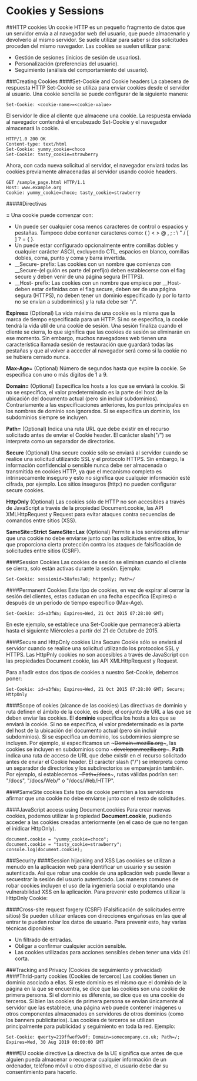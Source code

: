# Cookies y Sessions

##HTTP cookies
Un cookie HTTP es un pequeño fragmento de datos que un servidor envía a al navegador web del usuario, que puede almacenarlo y devolverlo al mismo servidor. Se suele utilizar para saber si dos solicitudes proceden del mismo navegador.
Las cookies se suelen utilizar para:
* Gestión de sesiones (inicios de sesión de usuarios).
* Personalización (preferencias del usuario).
* Seguimiento (análisis del comportamiento del usuario).

###Creating Cookies
####Set-Cookie and Cookie headers
La cabecera de respuesta HTTP Set-Cookie se utiliza para enviar cookies desde el servidor al usuario. Una cookie sencilla se puede configurar de la siguiente manera:

~~~
Set-Cookie: <cookie-name>=<cookie-value>
~~~

El servidor le dice al cliente que almacene una cookie. La respuesta enviada al navegador contendrá el encabezado Set-Cookie y el navegador almacenará la cookie.

~~~
HTTP/1.0 200 OK
Content-type: text/html
Set-Cookie: yummy_cookie=choco
Set-Cookie: tasty_cookie=strawberry
~~~

Ahora, con cada nueva solicitud al servidor, el navegador enviará todas las cookies previamente almacenadas al servidor usando cookie headers.

~~~
GET /sample_page.html HTTP/1.1
Host: www.example.org
Cookie: yummy_cookie=choco; tasty_cookie=strawberry
~~~

#####Directivas

**<cookie-name>=<cookie-value>**
Una cookie puede comenzar con:
* Un <cookie-name> puede ser cualquier cosa menos caracteres de control o espacios y pestañas. Tampoco debe contener caracteres como: ( ) < > @ , ; : \ " /  [ ] ? = { }.
* Un <cookie-value> puede estar configurado opcionalmente entre comillas dobles y cualquier carácter ASCII, excluyendo CTL, espacios en blanco, comillas dobles, coma, punto y coma y barra invertida.
* __Secure- prefix: Las cookies con un nombre que comienza con __Secure-(el guión es parte del prefijo) deben establecerse con el flag secure y deben venir de una página segura (HTTPS).
* __Host- prefix: Las cookies con un nombre que empiece por __Host- deben estar definidas con el flag secure, deben ser de una página segura (HTTPS), no deben tener un dominio especificado (y por lo tanto no se envían a subdominios) y la ruta debe ser "/".

**Expires=<date>** (Optional)
La vida máxima de una cookie es la misma que la marca de tiempo especificada para un HTTP. Si no se especifica, la cookie tendrá la vida útil de una cookie de sesión. Una sesión finaliza cuando el cliente se cierra, lo que significa que las cookies de sesión se eliminarán en ese momento. Sin embargo, muchos navegadores web tienen una característica llamada sesión de restauración que guardará todas las pestañas y que al volver a acceder al navegador será como si la cookie no se hubiera cerrado nunca.

**Max-Age=<non-zero-digit>** (Optional)
Número de segundos hasta que expire la cookie. Se especifica con uno o más dígitos de 1 a 9. 

**Domain=<domain-value>** (Optional)
Especifica los hosts a los que se enviará la cookie. Si no se especifica, el valor predeterminado es la parte del host de la ubicación del documento actual (pero sin incluir subdominios). Contrariamente a las especificaciones anteriores, los puntos principales en los nombres de dominio son ignorados. Si se especifica un dominio, los subdominios siempre se incluyen.

**Path=<path-value>** (Optional)
Indica una ruta URL que debe existir en el recurso solicitado antes de enviar el Cookie header. El carácter slash("/") se interpreta como un separador de directorios.

**Secure** (Optional)
Una secure cookie sólo se enviará al servidor cuando se realice una solicitud utilizando SSL y el protocolo HTTPS. Sin embargo, la información confidencial o sensible nunca debe ser almacenada o transmitida en cookies HTTP, ya que el mecanismo completo es intrínsecamente inseguro y esto no significa que cualquier información esté cifrada, por ejemplo.
Los sitios inseguros (http:) no pueden configurar secure cookies. 

**HttpOnly** (Optional)
Las cookies sólo de HTTP no son accesibles a través de JavaScript a través de la propiedad Document.cookie, las API XMLHttpRequest y Request para evitar ataques contra secuencias de comandos entre sitios (XSS).

**SameSite=Strict**
**SameSite=Lax** (Optional)
Permite a los servidores afirmar que una cookie no debe enviarse junto con las solicitudes entre sitios, lo que proporciona cierta protección contra los ataques de falsificación de solicitudes entre sitios (CSRF).

####Session Cookies
Las cookies de sesión se eliminan cuando el cliente se cierra, solo están activas durante la sesión.
Ejemplo:
~~~
Set-Cookie: sessionid=38afes7a8; httponly; Path=/
~~~

####Permanent Cookies
Este tipo de cookies, en vez de expirar al cerrar la sesión del clientes, estas caducan en una fecha específica (Expires) o después de un período de tiempo específico (Max-Age).

~~~
Set-Cookie: id=a3fWa; Expires=Wed, 21 Oct 2015 07:28:00 GMT;
~~~

En este ejemplo, se establece una Set-Cookie que permanecerá abierta hasta el siguiente Miércoles a partir del 21 de Octubre de 2015.

####Secure and HttpOnly cookies
Una Secure Cookie sólo se enviará al servidor cuando se realice una solicitud utilizando los protocolos SSL y HTTPS. Las HttpPnly cookies no son accesibles a través de JavaScript con las propiedades Document.cookie, las API XMLHttpRequest y Request.

Para añadir estos dos tipos de cookies a nuestro Set-Cookie, debemos poner:

~~~
Set-Cookie: id=a3fWa; Expires=Wed, 21 Oct 2015 07:28:00 GMT; Secure; HttpOnly
~~~

####Scope of ookies (alcance de las cookies)
Las directivas de dominio y ruta definen el ámbito de la cookie, es decir, el conjunto de URL a las que se deben enviar las cookies.
El **dominio** especifica los hosts a los que se enviará la cookie. Si no se especifica, el valor predeterminado es la parte del host de la ubicación del documento actual (pero sin incluir subdominios). Si se especifica un dominio, los subdominios siempre se incluyen. Por ejemplo, si especificamos un ~~~Domain=mozilla.org~~~, las cookies se incluyen en subdominios como ~~~developer.mozilla.org~~~.
**Path** indica una ruta de acceso de URL que debe existir en el recurso solicitado antes de enviar el Cookie header. El carácter slash ("/") se interpreta como un separador de directorios y los subdirectorios se emparejarán también. Por ejemplo, si establecemos ~~~Path=/docs~~~, rutas válidas podrían ser: "/docs", "/docs/Web/" o "/docs/Web/HTTP".

####SameSite cookies
Este tipo de cookie permiten a los servidores afirmar que una cookie no debe enviarse junto con el resto de solicitudes.

####JavaScript access using Document.cookies
Para crear nuevas cookies, podemos utilizar la propiedad **Document.cookie**, pudiendo acceder a las cookies creadas anteriormente (en el caso de que no tengan el inidicar HttpOnly).
~~~
document.cookie = "yummy_cookie=choco"; 
document.cookie = "tasty_cookie=strawberry"; 
console.log(document.cookie); 
~~~

###Security
####Session hijacking and XSS
Las cookies se utilizan a menudo en la aplicación web para identificar un usuario y su sesión autenticada. Así que robar una cookie de una aplicación web puede llevar a secuestrar la sesión del usuario autenticado. Las maneras comunes de robar cookies incluyen el uso de la ingeniería social o explotando una vulnerabilidad XSS en la aplicación.
Para prevenir esto podemos utilizar la HttpOnly Cookie:

####Cross-site request forgery (CSRF) (Falsificación de solicitudes entre sitios)
Se pueden utilizar enlaces con direcciones engañosas en las que al entrar te pueden robar los datos de usuario. Para prevenir esto, hay varias técnicas diponibles:
* Un filtrado de entradas.
* Obligar a confirmar cualquier acción sensible.
* Las cookies utilizadas para acciones sensibles deben tener una vida útil corta.

###Tracking and Privacy (Cookies de seguimiento y privacidad)
####Thrid-party cookies (Cookies de terceros)
Las cookies tienen un dominio asociado a ellas. Si este dominio es el mismo que el dominio de la página en la que se encuentra, se dice que las cookies son una cookie de primera persona. Si el dominio es diferente, se dice que es una cookie de terceros. Si bien las cookies de primera persona se envían únicamente al servidor que las establece, una página web puede contener imágenes u otros componentes almacenados en servidores de otros dominios (como los banners publicitarios). Las cookies de terceros se utilizan principalmente para publicidad y seguimiento en toda la red.
Ejemplo:
~~~
Set-Cookie: qwerty=219ffwef9w0f; Domain=somecompany.co.uk; Path=/; Expires=Wed, 30 Aug 2019 00:00:00 GMT
~~~

####EU cookie directive
La directiva de la UE significa que antes de que alguien pueda almacenar o recuperar cualquier información de un ordenador, teléfono móvil u otro dispositivo, el usuario debe dar su consentimiento para hacerlo.

